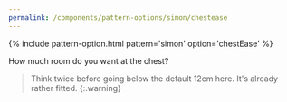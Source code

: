 ```yaml
---
permalink: /components/pattern-options/simon/chestease
---
```

{% include pattern-option.html pattern='simon' option='chestEase' %}

How much room do you want at the chest?

> Think twice before going below the default 12cm here. It's already rather fitted.
{:.warning}
